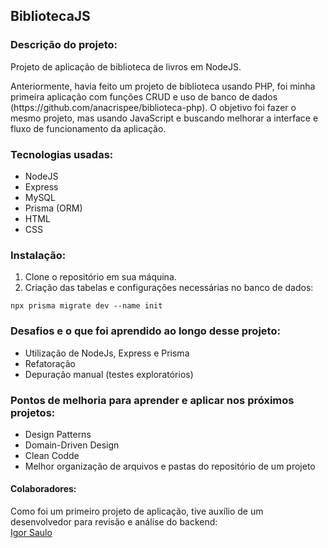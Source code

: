 ## BibliotecaJS
### Descrição do projeto:
<p>Projeto de aplicação de biblioteca de livros em NodeJS.</p>
<p>Anteriormente, havia feito um projeto de biblioteca usando PHP, foi minha primeira aplicação com funções CRUD e uso de banco de dados (https://github.com/anacrispee/biblioteca-php).
O objetivo foi fazer o mesmo projeto, mas usando JavaScript e buscando melhorar a interface e fluxo de funcionamento da aplicação.</p>

### Tecnologias usadas:
- NodeJS
- Express
- MySQL
- Prisma (ORM)
- HTML
- CSS

### Instalação:
1. Clone o repositório em sua máquina.
2. Criação das tabelas e configurações necessárias no banco de dados:<br>
```
npx prisma migrate dev --name init
```

### Desafios e o que foi aprendido ao longo desse projeto:
- Utilização de NodeJs, Express e Prisma
- Refatoração
- Depuração manual (testes exploratórios)

### Pontos de melhoria para aprender e aplicar nos próximos projetos:
- Design Patterns
- Domain-Driven Design
- Clean Codde
- Melhor organização de arquivos e pastas do repositório de um projeto

#### Colaboradores:
Como foi um primeiro projeto de aplicação, tive auxílio de um desenvolvedor para revisão e análise do backend:<br>
[Igor Saulo](https://github.com/Igorsaulo)
